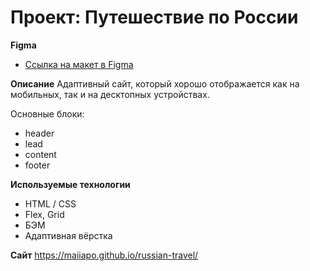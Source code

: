 # Проект: Путешествие по России

**Figma**

* [Ссылка на макет в Figma](https://www.figma.com/file/5S2WSbEFL6awjVWJ0NWL8Q/Sprint-3_-Russia-_-desktop-mobile?node-id=28503%3A0)

**Описание**
Адаптивный сайт, который хорошо отображается как на мобильных, так и на десктопных устройствах.

Основные блоки:
* header
* lead
* content
* footer

**Используемые технологии**
* HTML / CSS
* Flex, Grid
* БЭМ
* Адаптивная вёрстка

**Сайт**
https://maiiapo.github.io/russian-travel/
